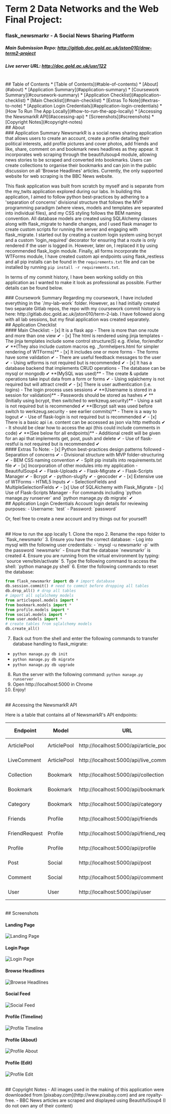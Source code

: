 # Term 2 Data Networks and the Web Final Project:

### flask_newsmarkr - A Social News Sharing Platform
##### Main Submission Repo: http://gitlab.doc.gold.ac.uk/jston010/dnw-term2-project
##### Live server URL: http://doc.gold.ac.uk/usr/122

<br/>

<div id="table-of-contents" />
## Table of Contents
* [Table of Contents](#table-of-contents)
* [About](#about)
  * [Application Summary](#application-summary)
  * [Coursework Summary](#coursework-summary)
* [Application Checklist](#application-checklist)
  * [Main Checklist](#main-checklist)
  * [Extras To Note](#extras-to-note)
* [Application Login Credentials](#application-login-credentials)
* [How To Run The App Locally](#how-to-run-the-app-locally)
* [Accessing the NewsmarkR API](#accessing-api)
* [Screenshots](#screenshots)
* [Copyright Notes](#copyright-notes)

<br/>

<div id="about" />
## About

<div id="about-summary" />
### Application Summary
NewsmarkR is a social news sharing application that allows users to create an account, create a profile detailing their political interests, add profile pictures and cover photos, add friends and like, share, comment on and bookmark news headlines as they appear. It incorporates web scraping through the beautifulsoup4 module, allowing news stories to be scraped and converted into bookmarks. Users can create collections to organise their bookmarks and can join in the public discussion on all 'Browse Headlines' articles. Currently, the only supported website for web scraping is the BBC News website.

This flask application was built from scratch by myself and is separate from the my_twits application explored during our labs. In building this application, I aimed to follow python best-practices by adhering to a 'separation of concerns' divisional structure that follows the MVP programming paradigm (where views, models and templates are separated into individual files), and my CSS styling follows the BEM naming convention. All database models are created using SQLAlchemy classes along with flask_migrate to handle changes, and I used flask manager to create custom scripts for running the server and engaging with flask_migrate.  I started out by creating a custom login system using bcrypt and a custom 'login_required' decorator for ensuring that a route is only rendered if the user is logged in. However, later on, I replaced it by using recommended flask_login module. Finally, all forms incorporate the WTForms module, I have created custom api endpoints using flask_restless and all pip installs can be found in the `requirements.txt` file and can be installed by running `pip install -r requirements.txt`.

In terms of my commit history, I have been working solidly on this application as I wanted to make it look as professional as possible. Further details can be found below.

<div id="coursework-summary" />
### Coursework Summary
Regarding my coursework, I have included everything in the `/my-lab-work` folder. However, as I had initially created two separate Gitlab repos, the repo with my coursework commit history is here: http://gitlab.doc.gold.ac.uk/jston010/term-2-lab. I have followed along with all lab sessions, but my final application was created separately.

<br/>

<div id="application-checklist" />
## Application Checklist
<div id="main-checklist" />
#### Main Checklist:
- [x] It is a flask app
  - There is more than one route and more than one view &#10004;
- [x] The html is rendered using jinja templates
  - The jinja templates include some control structure(S) e.g. if/else, for/endfor &#10004; **(They also include custom macros eg. _formhelpers.html for simpler rendering of WTForms)**
- [x] It includes one or more forms
  - The forms have some validation &#10004;
  - There are useful feedback messages to the user &#10004;
  - Using wtforms is not required but is recommended &#10004;
- [x] It has a database backend that implements CRUD operations
  - The database can be mysql or mongodb &#10004; **(MySQL was used)**
  - The create & update operations take input data from a form or forms &#10004;
  - Using sqlalchemy is not required but will attract credit &#10004;
- [x] There is user authentication (i.e. logins)
  - The login process uses sessions &#10004; **(Username is stored in a session for validation)**
  - Passwords should be stored as hashes &#10004; **(Initially using bcrypt, then switched to werkzeug.security)**
  - Using a salt is not required but is recommended &#10004; **(Bcrypt salt was used before switch to werkzeug.security - see earlier commits)**
  - There is a way to logout &#10004;
  - Use of flask-login is not required but is recommended &#10004;
- [x] There is a basic api i.e. content can be accessed as json via http methods &#10004;
  - It should be clear how to access the api (this could include comments in code) &#10004; **(See below for all endpoints)**
  - Additional credit will be given for an api that implements get, post, push and delete &#10004;
  - Use of flask-restful is not required but is recommended &#10004;

<div id="extras-to-note" />
#### Extras To Note:
- [x] Python best-practices design patterns followed
  - Separation of concerns &#10004;
  - Divisional structure with MVP folder-structuring &#10004;
  - BEM CSS naming convention &#10004;
  - Split pip installs into requirements.txt file &#10004;
- [x] Incorporation of other modules into my application
  - BeautifulSoup4 &#10004;
  - Flask-Uploads &#10004;
  - Flask-Migrate &#10004;
  - Flask-Scripts Manager &#10004;
  - Bcrypt &#10004;
  - python-slugify &#10004;
  - geocoder &#10004;
- [x] Extensive use of WTForms
  - HTML5 Inputs &#10004;
  - SelectionFields and MultipleSelectionFields &#10004;
- [x] Use of SQLAlchemy with Flask_Migrate
- [x] Use of Flask-Scripts Manager
  - For commands including `python manage.py runserver` and `python manage.py db migrate` &#10004;

<br/>

<div id="application-login-credentials" />
## Application Login Credentials
Account login details for reviewing purposes:
- Username: `test`
- Password: `password`

Or, feel free to create a new account and try things out for yourself!

<br/>

<div id="how-to-run-the-app-locally" />
## How to run the app locally
1. Clone the repo
2. Rename the repo folder to `flask_newsmarkr`
3. Ensure you have the correct database:
  - Log into mysql with the following user credentials:
    - `mysql -u newsmarkr -p` with the password `newsmarkr`
  - Ensure that the database `newsmarkr` is created
4. Ensure you are running from the virtual environment by typing: `source venv/bin/activate`
5. Type the following command to access the shell: `python manage.py shell`
6. Enter the following commands to reset the database:

```python
from flask_newsmarkr import db # import database
db.session.commit() # need to commit before dropping all tables
db.drop_all() # drop all tables
# import all sqlalchemy models
from articlepool.models import *
from bookmark.models import *
from profile.models import *
from social.models import *
from user.models import *
# create tables from sqlalchemy models
db.create_all()
```

7. Back out from the shell and enter the following commands to transfer database handling to flask_migrate:
  - `python manage.py db init`
  - `python manage.py db migrate`
  - `python manage.py db upgrade`
8. Run the server with the following command: `python manage.py runserver`
9. Open http://localhost:5000 in Chrome
10. Enjoy!

<br/>

<div id="accessing-api" />
## Accessing the NewsmarkR API

Here is a table that contains all of NewsmarkR's API endpoints:


| Endpoint | Model | URL | Supported Methods |
| --- | --- | --- | --- |
| ArticlePool | ArticlePool | http://localhost:5000/api/article_pool | `GET`, `POST`, `PUT`, `DELETE` |
| LiveComment | ArticlePool | http://localhost:5000/api/live_comment | `GET`, `POST`, `PUT`, `DELETE` |
| Collection | Bookmark | http://localhost:5000/api/collection | `GET`, `POST`, `PUT`, `DELETE` |
| Bookmark | Bookmark | http://localhost:5000/api/bookmark | `GET`, `POST`, `PUT`, `DELETE` |
| Category | Bookmark | http://localhost:5000/api/category | `GET`, `POST`, `PUT`, `DELETE` |
| Friends | Profile | http://localhost:5000/api/friends | `GET`, `POST`, `PUT`, `DELETE` |
| FriendRequest | Profile | http://localhost:5000/api/friend_request | `GET`, `POST`, `PUT`, `DELETE` |
| Profile | Profile | http://localhost:5000/api/profile | `GET`, `POST`, `PUT`, `DELETE` |
| Post | Social | http://localhost:5000/api/post | `GET`, `POST`, `PUT`, `DELETE` |
| Comment | Social | http://localhost:5000/api/comment | `GET`, `POST`, `PUT`, `DELETE` |
| User | User | http://localhost:5000/api/user | `GET`, `POST`, `PUT`, `DELETE` |



<br/>

<div id="screenshots" />
## Screenshots

#### Landing Page
![Landing Page](my-lab-work/README_SCREENSHOTS/1_landing_page.png?raw=true "Landing Page")
#### Login Page
![Login Page](my-lab-work/README_SCREENSHOTS/2_login_page.png?raw=true "Login Page")
#### Browse Headlines
![Browse Headlines](my-lab-work/README_SCREENSHOTS/3_browse_headlines.png?raw=true "Browse Headlines")
#### Social Feed
![Social Feed](my-lab-work/README_SCREENSHOTS/4_social_feed.png?raw=true "Social Feed")
#### Profile (Timeline)
![Profile Timeline](my-lab-work/README_SCREENSHOTS/5_profile_timeline.png?raw=true "Profile Timeline")
#### Profile (About)
![Profile About](my-lab-work/README_SCREENSHOTS/6_profile_about.png?raw=true "Profile About")
#### Profile (Edit)
![Profile Edit](my-lab-work/README_SCREENSHOTS/7_profile_edit.png?raw=true "Profile Edit")


<br/>

<div id="copyright-notes" />
## Copyright Notes
- All images used in the making of this application were downloaded from [pixabay.com](http://www.pixabay.com) and are royalty-free.
- BBC News articles are scraped and displayed using BeautifulSoup4 (I do not own any of their content)
